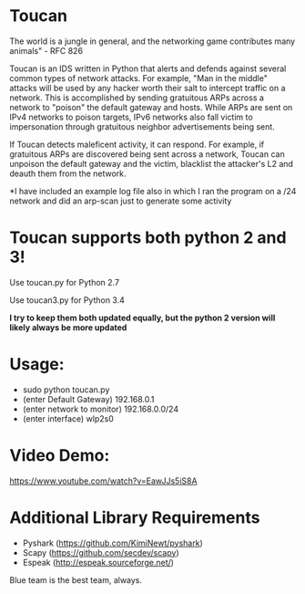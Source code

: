 # Toucan

The world is a jungle in general, and the networking game contributes many animals" - RFC 826
 
Toucan is an IDS written in Python that alerts and defends against several common types of network attacks. For example, "Man in the middle" attacks will be used by any hacker worth their salt to intercept traffic on a network. This is accomplished by sending gratuitous ARPs across a network to "poison" the default gateway and hosts. While ARPs are sent on IPv4 networks to poison targets, IPv6 networks also fall victim to impersonation through gratuitous neighbor advertisements being sent.

If Toucan detects maleficent activity, it can respond. For example, if gratuitous ARPs are discovered being sent across a network, Toucan can unpoison the default gateway and the victim, blacklist the attacker's L2 and deauth them from the network.


*I have included an example log file also in which I ran the program on a /24 network and did an arp-scan just to generate some activity

# Toucan supports both python 2 and 3! 
Use toucan.py for Python 2.7

Use toucan3.py for Python 3.4

**I try to keep them both updated equally, but the python 2 version will likely always be more updated**

# Usage:
- sudo python toucan.py 
- (enter Default Gateway) 192.168.0.1
- (enter network to monitor) 192.168.0.0/24
- (enter interface) wlp2s0

# Video Demo:
https://www.youtube.com/watch?v=EawJJs5iS8A

# Additional Library Requirements

- Pyshark (https://github.com/KimiNewt/pyshark)
- Scapy (https://github.com/secdev/scapy)
- Espeak (http://espeak.sourceforge.net/)

Blue team is the best team, always.
